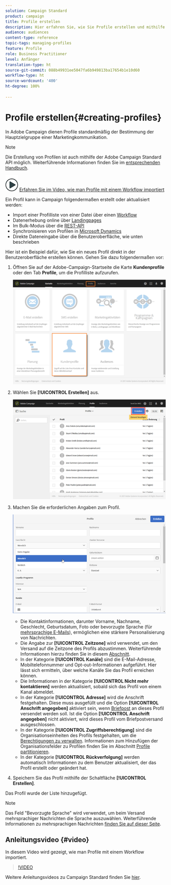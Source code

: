 ```yaml
---
solution: Campaign Standard
product: campaign
title: Profile erstellen
description: Hier erfahren Sie, wie Sie Profile erstellen und mithilfe von APIs Daten zu Ihren Kontakten erheben. Lernen Sie außerdem den Gebrauch von Importfunktionen, die Umsetzung von Online-Akquise-Strategien sowie die automatische oder manuelle Aktualisierung Ihrer Daten.
audience: audiences
content-type: reference
topic-tags: managing-profiles
feature: Profile
role: Business Practitioner
level: Anfänger
translation-type: ht
source-git-commit: 088b49931ee5047fa6b949813ba17654b1e10d60
workflow-type: ht
source-wordcount: '400'
ht-degree: 100%

---
```



# Profile erstellen{#creating-profiles}

In Adobe Campaign dienen Profile standardmäßig der Bestimmung der Hauptzielgruppe einer Marketingkommunikation.

>[!NOTE]
>
>Die Erstellung von Profilen ist auch mithilfe der Adobe Campaign Standard API möglich. Weiterführende Informationen finden Sie im [entsprechenden Handbuch](../../api/using/creating-profiles.md).

![](assets/do-not-localize/how-to-video.png) [Erfahren Sie im Video, wie man Profile mit einem Workflow importiert](#video)

Ein Profil kann in Campaign folgendermaßen erstellt oder aktualisiert werden:

* Import einer Profilliste von einer Datei über einen [Workflow](../../automating/using/creating-import-workflow-templates.md)
* Datenerhebung online über [Landingpages](../../channels/using/getting-started-with-landing-pages.md)
* Im Bulk-Modus über die [REST-API](../../api/using/get-started-apis.md)
* Synchronisieren von Profilen in [Microsoft Dynamics](../../integrating/using/d365-acs-get-started.md)
* Direkte Dateneingabe über die Benutzeroberfläche, wie unten beschrieben

Hier ist ein Beispiel dafür, wie Sie ein neues Profil direkt in der Benutzeroberfläche erstellen können. Gehen Sie dazu folgendermaßen vor:

1. Öffnen Sie auf der Adobe-Campaign-Startseite die Karte **Kundenprofile** oder den Tab **Profile**, um die Profilliste aufzurufen.

   ![](assets/profile_creation_1.png)

1. Wählen Sie **[!UICONTROL Erstellen]** aus.

   ![](assets/profile_creation.png)

1. Machen Sie die erforderlichen Angaben zum Profil.

   ![](assets/profile_creation1.png)

   * Die Kontaktinformationen, darunter Vorname, Nachname, Geschlecht, Geburtsdatum, Foto oder bevorzugte Sprache (für [mehrsprachige E-Mails](../../channels/using/creating-a-multilingual-email.md)), ermöglichen eine stärkere Personalisierung von Nachrichten.
   * Die Angabe zur **[!UICONTROL Zeitzone]** wird verwendet, um den Versand auf die Zeitzone des Profils abzustimmen. Weiterführende Informationen hierzu finden Sie in diesem [Abschnitt](../../sending/using/sending-messages-at-the-recipient-s-time-zone.md).
   * In der Kategorie **[!UICONTROL Kanäle]** sind die E-Mail-Adresse, Mobiltelefonnummer und Opt-out-Informationen aufgeführt. Hier lässt sich ermitteln, über welche Kanäle Sie das Profil erreichen können.
   * Die Informationen in der Kategorie **[!UICONTROL Nicht mehr kontaktieren]** werden aktualisiert, sobald sich das Profil von einem Kanal abmeldet.
   * In der Kategorie **[!UICONTROL Adresse]** wird die Anschrift festgehalten. Diese muss ausgefüllt und die Option **[!UICONTROL Anschrift angegeben]** aktiviert sein, wenn [Briefpost](../../channels/using/about-direct-mail.md) an dieses Profil versendet werden soll. Ist die Option **[!UICONTROL Anschrift angegeben]** nicht aktiviert, wird dieses Profil vom Briefpostversand ausgeschlossen.
   * In der Kategorie **[!UICONTROL Zugriffsberechtigung]** sind die Organisationseinheiten des Profils festgehalten, um die [Berechtigungen zu verwalten](../../administration/using/about-access-management.md). Informationen zum Hinzufügen der Organisationsfelder zu Profilen finden Sie im Abschnitt [Profile partitionieren](../../administration/using/organizational-units.md#partitioning-profiles).
   * In der Kategorie **[!UICONTROL Rückverfolgung]** werden automatisch Informationen zu dem Benutzer aktualisiert, der das Profil erstellt oder geändert hat.

1. Speichern Sie das Profil mithilfe der Schaltfläche **[!UICONTROL Erstellen]**.

Das Profil wurde der Liste hinzugefügt.

>[!NOTE]
>Das Feld &quot;Bevorzugte Sprache&quot; wird verwendet, um beim Versand mehrsprachiger Nachrichten die Sprache auszuwählen. Weiterführende Informationen zu mehrsprachigen Nachrichten [finden Sie auf dieser Seite](../../channels/using/creating-a-multilingual-email.md).

## Anleitungsvideo {#video}

In diesem Video wird gezeigt, wie man Profile mit einem Workflow importiert.

>[!VIDEO](https://video.tv.adobe.com/v/24993?quality=12)

Weitere Anleitungsvideos zu Campaign Standard finden Sie [hier](https://experienceleague.adobe.com/docs/campaign-standard-learn/tutorials/overview.html?lang=de).
